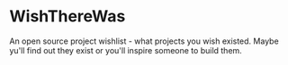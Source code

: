# WishThereWas
An open source project wishlist - what projects you wish existed. Maybe yu'll find out they exist or you'll inspire someone to build them.
